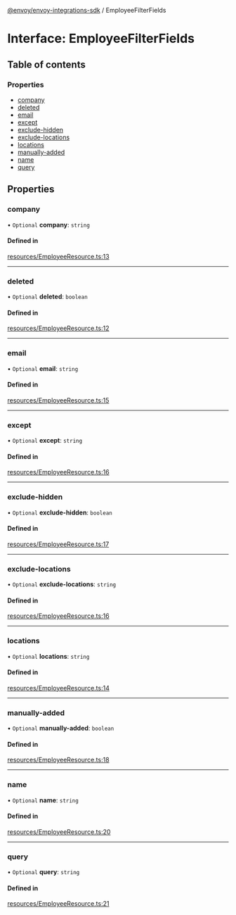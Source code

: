 [@envoy/envoy-integrations-sdk](../README.md) / EmployeeFilterFields

# Interface: EmployeeFilterFields

## Table of contents

### Properties

- [company](employeefilterfields.md#company)
- [deleted](employeefilterfields.md#deleted)
- [email](employeefilterfields.md#email)
- [except](employeefilterfields.md#except)
- [exclude-hidden](employeefilterfields.md#exclude-hidden)
- [exclude-locations](employeefilterfields.md#exclude-locations)
- [locations](employeefilterfields.md#locations)
- [manually-added](employeefilterfields.md#manually-added)
- [name](employeefilterfields.md#name)
- [query](employeefilterfields.md#query)

## Properties

### company

• `Optional` **company**: `string`

#### Defined in

[resources/EmployeeResource.ts:13](https://github.com/envoy/envoy-integrations-sdk-nodejs/blob/410ee70/src/resources/EmployeeResource.ts#L13)

___

### deleted

• `Optional` **deleted**: `boolean`

#### Defined in

[resources/EmployeeResource.ts:12](https://github.com/envoy/envoy-integrations-sdk-nodejs/blob/410ee70/src/resources/EmployeeResource.ts#L12)

___

### email

• `Optional` **email**: `string`

#### Defined in

[resources/EmployeeResource.ts:15](https://github.com/envoy/envoy-integrations-sdk-nodejs/blob/410ee70/src/resources/EmployeeResource.ts#L15)

___

### except

• `Optional` **except**: `string`

#### Defined in

[resources/EmployeeResource.ts:16](https://github.com/envoy/envoy-integrations-sdk-nodejs/blob/410ee70/src/resources/EmployeeResource.ts#L16)

___

### exclude-hidden

• `Optional` **exclude-hidden**: `boolean`

#### Defined in

[resources/EmployeeResource.ts:17](https://github.com/envoy/envoy-integrations-sdk-nodejs/blob/410ee70/src/resources/EmployeeResource.ts#L17)

___

### exclude-locations

• `Optional` **exclude-locations**: `string`

#### Defined in

[resources/EmployeeResource.ts:16](https://github.com/envoy/envoy-integrations-sdk-nodejs/blob/410ee70/src/resources/EmployeeResource.ts#L16)

___

### locations

• `Optional` **locations**: `string`

#### Defined in

[resources/EmployeeResource.ts:14](https://github.com/envoy/envoy-integrations-sdk-nodejs/blob/410ee70/src/resources/EmployeeResource.ts#L14)

___

### manually-added

• `Optional` **manually-added**: `boolean`

#### Defined in

[resources/EmployeeResource.ts:18](https://github.com/envoy/envoy-integrations-sdk-nodejs/blob/410ee70/src/resources/EmployeeResource.ts#L18)

___

### name

• `Optional` **name**: `string`

#### Defined in

[resources/EmployeeResource.ts:20](https://github.com/envoy/envoy-integrations-sdk-nodejs/blob/410ee70/src/resources/EmployeeResource.ts#L20)

___

### query

• `Optional` **query**: `string`

#### Defined in

[resources/EmployeeResource.ts:21](https://github.com/envoy/envoy-integrations-sdk-nodejs/blob/410ee70/src/resources/EmployeeResource.ts#L21)
